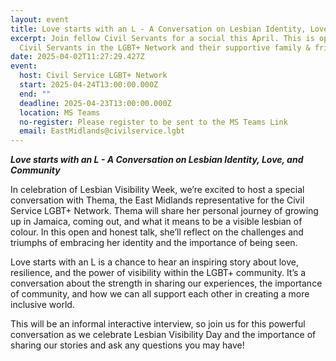 ```yaml
---
layout: event
title: Love starts with an L - A Conversation on Lesbian Identity, Love, and Community
excerpt: Join fellow Civil Servants for a social this April. This is open to all
  Civil Servants in the LGBT+ Network and their supportive family & friends.
date: 2025-04-02T11:27:29.427Z
event:
  host: Civil Service LGBT+ Network
  start: 2025-04-24T13:00:00.000Z
  end: ""
  deadline: 2025-04-23T13:00:00.000Z
  location: MS Teams
  no-register: Please register to be sent to the MS Teams Link
  email: EastMidlands@civilservice.lgbt
---
```

***Love starts with an L - A Conversation on Lesbian Identity, Love, and Community***

In celebration of Lesbian Visibility Week, we’re excited to host a special conversation with Thema, the East Midlands representative for the Civil Service LGBT+ Network. Thema will share her personal journey of growing up in Jamaica, coming out, and what it means to be a visible lesbian of colour. In this open and honest talk, she’ll reflect on the challenges and triumphs of embracing her identity and the importance of being seen.

Love starts with an L is a chance to hear an inspiring story about love, resilience, and the power of visibility within the LGBT+ community. It’s a conversation about the strength in sharing our experiences, the importance of community, and how we can all support each other in creating a more inclusive world.

This will be an informal interactive interview, so join us for this powerful conversation as we celebrate Lesbian Visibility Day and the importance of sharing our stories and ask any questions you may have!